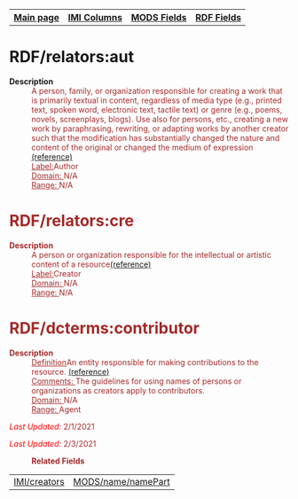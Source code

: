 <!DOCTYPE html>
<html>

<body>
<table style="width:100%">
  <tr>
    <th><a href="index.md">Main page</a></th>
	<th><a href="IMI.md">IMI Columns</a></th>
    <th><a href="MODS.md">MODS Fields</a></th>
    <th><a href="RDF.md">RDF Fields</a></th>
  </tr>
</table>

<h1>RDF/relators:aut</h1>
<dl>
  <dt><b>Description</b></dt>
  <dd><font color="brown">A person, family, or organization responsible for creating a work that is primarily textual in content, regardless of media type (e.g., printed text, spoken word, electronic text, tactile text) or genre (e.g., poems, novels, screenplays, blogs). Use also for persons, etc., creating a new work by paraphrasing, rewriting, or adapting works by another creator such that the modification has substantially changed the nature and content of the original or changed the medium of expression <a href="http://id.loc.gov/vocabulary/relators/aut.md">(reference)</a></dd>
  <dd><ins><font color="brown">Label:</font></ins>Author</dd>
    <dd><ins><font color="brown">Domain: </font></ins>N/A</dd>
  <dd><ins><font color="brown">Range: </font></ins>N/A</dd>
<h1>RDF/relators:cre</h1>
<dl>
  <dt><b>Description</b></dt>
  <dd><font color="brown">A person or organization responsible for the intellectual or artistic content of a resource<a href="https://id.loc.gov/vocabulary/relators/cre.html">(reference)</a></dd>
  <dd><ins><font color="brown">Label:</font></ins>Creator</dd>
    <dd><ins><font color="brown">Domain: </font></ins>N/A</dd>
  <dd><ins><font color="brown">Range: </font></ins>N/A</dd>
<h1>RDF/dcterms:contributor</h1>
<dl>
  <dt><b>Description</b></dt>
  <dd><ins><font color="brown">Definition</font></ins>An entity responsible for making contributions to the resource. <a href="https://www.dublincore.org/specifications/dublin-core/dcmi-terms/#http://purl.org/dc/terms/contributor">(reference)</a></font> </dd>
   <dd><ins><font color="brown">Comments: </font></ins>The guidelines for using names of persons or organizations as creators apply to contributors.</dd>
  <dd><ins><font color="brown">Domain: </font></ins>N/A</dd>
  <dd><ins><font color="brown">Range: </font></ins>Agent</dd>
<dl>
	<p><font color="red"><i>Last Updated: </i></font>2/1/2021</p>
</dl>
<dl>
	<p><font color="red"><i>Last Updated: </i></font>2/3/2021</p>
</dl>
<dl>
	<dd><b>Related Fields</b></dd>
		<table>
			<td><a href="creators.md">IMI/creators</a></td>
			<td><a href="mods.name.md">MODS/name/namePart</a></td>
		</table>
</dl>
</body>
</html>